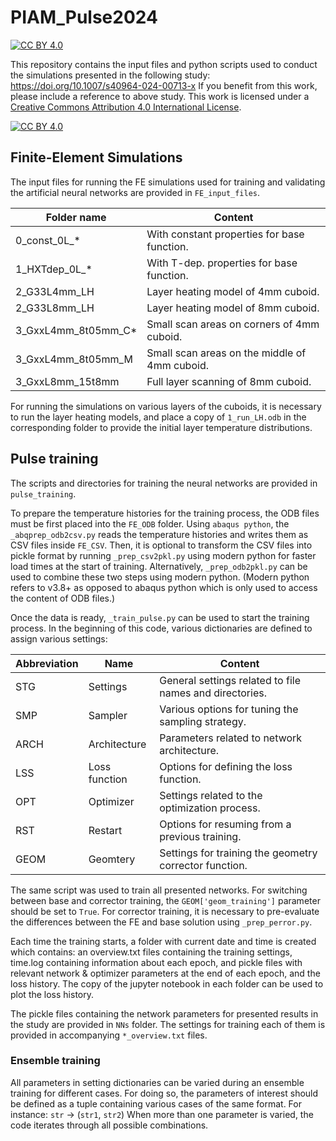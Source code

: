 # PIAM_Pulse2024

[![CC BY 4.0][cc-by-shield]][cc-by]

This repository contains the input files and python scripts used to conduct the simulations presented in the following study: https://doi.org/10.1007/s40964-024-00713-x
If you benefit from this work, please include a reference to above study. This work is licensed under a
[Creative Commons Attribution 4.0 International License][cc-by].


[![CC BY 4.0][cc-by-image]][cc-by]

[cc-by]: http://creativecommons.org/licenses/by/4.0/
[cc-by-image]: https://i.creativecommons.org/l/by/4.0/88x31.png
[cc-by-shield]: https://img.shields.io/badge/License-CC%20BY%204.0-lightgrey.svg

## Finite-Element Simulations
The input files for running the FE simulations used for training and validating the artificial neural networks are provided in `FE_input_files`.

| Folder name            | Content                                       |
| ---------------------- | --------------------------------------------- |
| 0\_const\_0L\_\*        | With constant properties for base function.   |
| 1\_HXTdep\_0L\_\*       | With T-dep. properties for base function.     |
| 2\_G33L4mm\_LH         | Layer heating model of 4mm cuboid.            |
| 2\_G33L8mm\_LH         | Layer heating model of 8mm cuboid.            |
| 3\_GxxL4mm\_8t05mm\_C\* | Small scan areas on corners of 4mm cuboid.    |
| 3\_GxxL4mm\_8t05mm\_M  | Small scan areas on the middle of 4mm cuboid. |
| 3\_GxxL8mm\_15t8mm     | Full layer scanning of 8mm cuboid.            |

For running the simulations on various layers of the cuboids, it is necessary to run the layer heating models, and place a copy of `1_run_LH.odb` in the corresponding folder to provide the initial layer temperature distributions.

## Pulse training
The scripts and directories for training the neural networks are provided in `pulse_training`.

To prepare the temperature histories for the training process, the ODB files must be first placed into the `FE_ODB` folder. Using `abaqus python`, the `_abqprep_odb2csv.py` reads the temperature histories and writes them as CSV files inside `FE_CSV`. Then, it is optional to transform the CSV files into pickle format by running `_prep_csv2pkl.py` using modern python for faster load times at the start of training. Alternatively, `_prep_odb2pkl.py` can be used to combine these two steps using modern python.
(Modern python refers to v3.8+ as opposed to abaqus python which is only used to access the content of ODB files.)

Once the data is ready, `_train_pulse.py` can be used to start the training process. In the beginning of this code, various dictionaries are defined to assign various settings:

| Abbreviation | Name          | Content                                                 |
| ------------ | ------------- | ------------------------------------------------------- |
| STG          | Settings      | General settings related to file names and directories. |
| SMP          | Sampler       | Various options for tuning the sampling strategy.       |
| ARCH         | Architecture  | Parameters related to network architecture.             |
| LSS          | Loss function | Options for defining the loss function.                 |
| OPT          | Optimizer     | Settings related to the optimization process.           |
| RST          | Restart       | Options for resuming from a previous training.          |
| GEOM         | Geomtery      | Settings for training the geometry corrector function.  |

The same script was used to train all presented networks. For switching between base and corrector training, the `GEOM['geom_training']` parameter should be set to `True`. For corrector training, it is necessary to pre-evaluate the differences between the FE and base solution using `_prep_perror.py`.

Each time the training starts, a folder with current date and time is created which contains: an overview.txt files containing the training settings, time.log containing information about each epoch, and pickle files with relevant network & optimizer parameters at the end of each epoch, and the loss history. The copy of the jupyter notebook in each folder can be used to plot the loss history.

The pickle files containing the network parameters for presented results in the study are provided in `NNs` folder. The settings for training each of them is provided in accompanying `*_overview.txt` files.

### Ensemble training
All parameters in setting dictionaries can be varied during an ensemble training for different cases. For doing so, the parameters of interest should be defined as a tuple containing various cases of the same format. For instance: `str` -> (`str1`, `str2`)
When more than one parameter is varied, the code iterates through all possible combinations.
